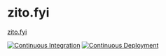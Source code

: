 # zito.fyi

[zito.fyi](https://zito.fyi)

[![Continuous Integration](https://github.com/exbotanical/zito.fyi/actions/workflows/ci.yml/badge.svg)](https://github.com/exbotanical/zito.fyi/actions/workflows/ci.yml)
[![Continuous Deployment](https://github.com/exbotanical/zito.fyi/actions/workflows/cd.yml/badge.svg)](https://github.com/exbotanical/zito.fyi/actions/workflows/cd.yml)
